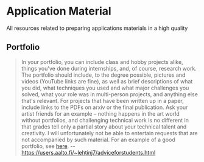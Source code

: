 # Application Material
All resources related to preparing applications materials in a high quality

## Portfolio

> In your portfolio, you can include class and hobby projects alike, things you've done during internships, and, of course, research work. The portfolio should include, to the degree possible, pictures and videos (YouTube links are fine), as well as brief descriptions of what you did, what techniques you used and what major challenges you solved, what your role was in multi-person projects, and anything else that's relevant. For projects that have been written up in a paper, include links to the PDFs on arxiv or the final publication. Ask your artist friends for an example – nothing happens in the art world without portfolios, and challenging technical work is no different in that grades tell only a partial story about your technical talent and creativity. I will unfortunately not be able to entertain requests that are not accompanied by such material. For an example of a good portfolio, see [here](https://users.aalto.fi/~lehtinj7/mikko-ronkainen-portfolio.pdf).  -- https://users.aalto.fi/~lehtinj7/adviceforstudents.html


